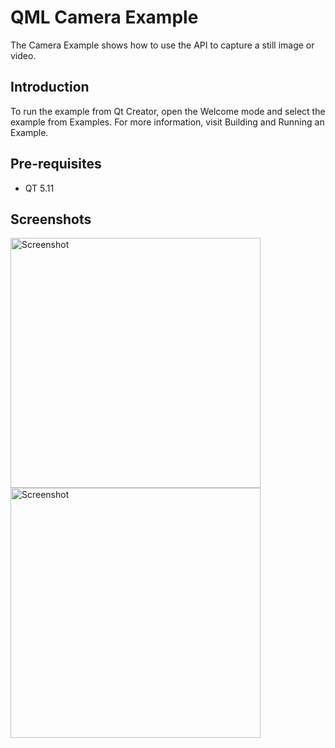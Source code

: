 
QML Camera Example 
===================================

The Camera Example shows how to use the API to capture a still image or video. 

Introduction
------------

To run the example from Qt Creator, open the Welcome mode and select the example from Examples. For more information, visit Building and Running an Example. 

Pre-requisites
--------------

- QT 5.11

Screenshots
-------------

<img src="screenshots/1-main.png" height="400" alt="Screenshot"/> 
<img src="screenshots/2-detail.png" height="400" alt="Screenshot"/> 
